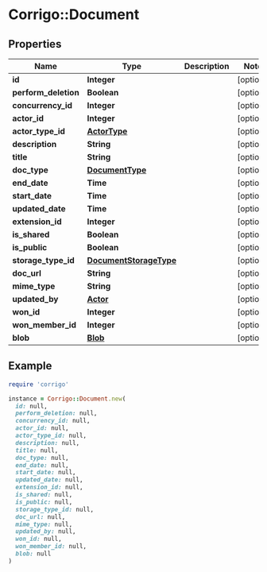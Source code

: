 # Corrigo::Document

## Properties

| Name | Type | Description | Notes |
| ---- | ---- | ----------- | ----- |
| **id** | **Integer** |  | [optional] |
| **perform_deletion** | **Boolean** |  | [optional] |
| **concurrency_id** | **Integer** |  | [optional] |
| **actor_id** | **Integer** |  | [optional] |
| **actor_type_id** | [**ActorType**](ActorType.md) |  | [optional] |
| **description** | **String** |  | [optional] |
| **title** | **String** |  | [optional] |
| **doc_type** | [**DocumentType**](DocumentType.md) |  | [optional] |
| **end_date** | **Time** |  | [optional] |
| **start_date** | **Time** |  | [optional] |
| **updated_date** | **Time** |  | [optional] |
| **extension_id** | **Integer** |  | [optional] |
| **is_shared** | **Boolean** |  | [optional] |
| **is_public** | **Boolean** |  | [optional] |
| **storage_type_id** | [**DocumentStorageType**](DocumentStorageType.md) |  | [optional] |
| **doc_url** | **String** |  | [optional] |
| **mime_type** | **String** |  | [optional] |
| **updated_by** | [**Actor**](Actor.md) |  | [optional] |
| **won_id** | **Integer** |  | [optional] |
| **won_member_id** | **Integer** |  | [optional] |
| **blob** | [**Blob**](Blob.md) |  | [optional] |

## Example

```ruby
require 'corrigo'

instance = Corrigo::Document.new(
  id: null,
  perform_deletion: null,
  concurrency_id: null,
  actor_id: null,
  actor_type_id: null,
  description: null,
  title: null,
  doc_type: null,
  end_date: null,
  start_date: null,
  updated_date: null,
  extension_id: null,
  is_shared: null,
  is_public: null,
  storage_type_id: null,
  doc_url: null,
  mime_type: null,
  updated_by: null,
  won_id: null,
  won_member_id: null,
  blob: null
)
```

